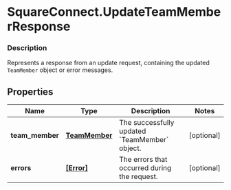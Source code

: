 # SquareConnect.UpdateTeamMemberResponse

### Description

Represents a response from an update request, containing the updated `TeamMember` object or error messages.

## Properties
Name | Type | Description | Notes
------------ | ------------- | ------------- | -------------
**team_member** | [**TeamMember**](TeamMember.md) | The successfully updated &#x60;TeamMember&#x60; object. | [optional] 
**errors** | [**[Error]**](Error.md) | The errors that occurred during the request. | [optional] 


